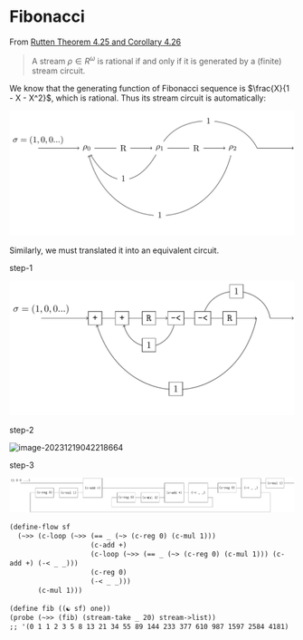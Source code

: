 # Fibonacci

From [Rutten Theorem 4.25 and Corollary 4.26](https://core.ac.uk/download/pdf/82555621.pdf)

> A stream $ρ ∈ R^ω$ is rational if and only if it is generated by a (finite) stream circuit.

We know that the generating function of Fibonacci sequence is $\frac{X}{1 - X - X^2}$, which is rational. Thus its stream circuit is automatically:

![image-20231218063508305](figures/image-20231218063508305.png)

Similarly, we must translated it into an equivalent circuit.

step-1

![image-20231219042051296](figures/image-20231219042051296.png)

step-2

![image-20231219042218664](image-20231219042218664.png)

step-3

![image-20231219042406285](figures/image-20231219042406285.png)

```
(define-flow sf
  (~>> (c-loop (~>> (== _ (~> (c-reg 0) (c-mul 1)))
                    (c-add +)
                    (c-loop (~>> (== _ (~> (c-reg 0) (c-mul 1))) (c-add +) (-< _ _)))
                    (c-reg 0)
                    (-< _ _)))
       (c-mul 1)))
       
(define fib ((☯ sf) one)) 
(probe (~>> (fib) (stream-take _ 20) stream->list))
;; '(0 1 1 2 3 5 8 13 21 34 55 89 144 233 377 610 987 1597 2584 4181)
```

